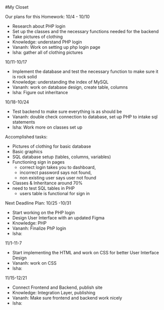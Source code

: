#My Closet

Our plans for this Homework:
10/4 - 10/10
- Research about PHP login
- Set up the classes and the necessary functions needed for the backend
- Take pictures of clothing
- Knowledge: understand PHP login
- Vananh: Work on setting up php login page
- Isha: gather all of clothing pictures

10/11-10/17
- Implement the database and test the necessary function to make sure it is rock solid
- Knowledge: understanding the index of MySQL
- Vananh: work on database design, create table, columns
- Isha: Figure out inheritance

10/18-10/24
- Test backend to make sure everything is as should be
- Vananh: double check connection to database, set up PHP to intake sql statements
- Isha: Work more on classes set up

Accomplished tasks:
- Pictures of clothing for basic database
- Basic graphics
- SQL database setup (tables, columns, variables)
- Functioning sign in pages
  - correct login takes you to dashboard,
  - incorrect password says not found,
  - non existing user says user not found
- Classes & Inheritance around 70%
- need to test SQL tables in PHP
  - users table is functional for sign in

Next Deadline Plan: 
10/25 -10/31
- Start working on the PHP login
- Design User Interface with an updated Figma
- Knowledge: PHP
- Vananh: Finalize PhP login
- Isha: 

11/1-11-7
- Start implementing the HTML and work on CSS for better User Interface Design
- Vananh: work on CSS
- Isha:

11/15-12/21
- Connect Frontend and Backend, publish site
- Knowledge: Integration Layer, publishing
- Vananh: Make sure frontend and backend work nicely
- Isha:
